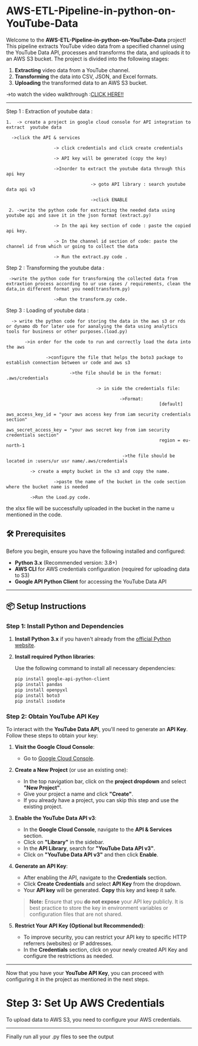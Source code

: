 # AWS-ETL-Pipeline-in-python-on-YouTube-Data

Welcome to the **AWS-ETL-Pipeline-in-python-on-YouTube-Data** project! This pipeline extracts YouTube video data from a specified channel using the YouTube Data API, processes and transforms the data, and uploads it to an AWS S3 bucket. The project is divided into the following stages:

1. **Extracting** video data from a YouTube channel.
2. **Transforming** the data into CSV, JSON, and Excel formats.
3. **Uploading** the transformed data to an AWS S3 bucket.

->to watch the video walkthrough :[CLICK HERE!!](https://youtu.be/uoCJSXlmyIY)

---


Step 1 : Extraction of youtube data :

    1.  -> create a project in google cloud console for API integration to extract  youtube data
    
      ->click the API & services 
      
                      -> click credentials and click create credentials

                      -> API key will be generated (copy the key)
                      
                      ->Inorder to extract the youtube data through this api key
                      
                                    -> goto API library : search youtube data api v3 
                                    
                                    ->click ENABLE
    
     2. ->write the python code for extracting the needed data using youtube api and save it in the json format (extract.py)
     
                      -> In the api key section of code : paste the copied api key.
                      
                      -> In the channel id section of code: paste the channel id from which ur going to collect the data
                      
                      -> Run the extract.py code . 

Step 2 : Transforming the youtube data :

     ->write the python code for transforming the collected data from extraxtion process according to ur use cases / requirements, clean the data,in different format you need(transform.py)
     
                      ->Run the transform.py code.

Step 3 : Loading of youtube data  :

      -> write the python code for storing the data in the aws s3 or rds or dynamo db for later use for aanalying the data using analytics tools for business or other purposes.(load.py)
      
           ->in order for the code to run and correctly load the data into the aws 
           
                   ->configure the file that helps the boto3 package to establish connection between ur code and aws s3
                   
                            ->the file should be in the format: .aws/credentials
                            
                                      -> in side the credentials file:
                                      
                                               ->Format:
                                                              [default]
                                                              aws_access_key_id = "your aws access key from iam security credentials section"
                                                              aws_secret_access_key = "your aws secret key from iam security credentials section"
                                                              region = eu-north-1
                                                              
                                                ->the file should be located in :users/ur usr name/.aws/credentials
                                                
             -> create a empty bucket in the s3 and copy the name.
             
                      ->paste the name of the bucket in the code section where the bucket name is needed
                      
             ->Run the Load.py code.

the xlsx file will be successfully uploaded in the bucket in the name u mentioned in  the code.


## 🛠️ Prerequisites

Before you begin, ensure you have the following installed and configured:

- **Python 3.x** (Recommended version: 3.8+)
- **AWS CLI** for AWS credentials configuration (required for uploading data to S3)
- **Google API Python Client** for accessing the YouTube Data API

---

## 📦 Setup Instructions

### Step 1: Install Python and Dependencies

1. **Install Python 3.x** if you haven't already from the [official Python website](https://www.python.org/downloads/).
   
2. **Install required Python libraries**:
   
   Use the following command to install all necessary dependencies:

   ```bash
   pip install google-api-python-client
   pip install pandas
   pip install openpyxl
   pip install boto3
   pip install isodate

### Step 2: Obtain YouTube API Key

To interact with the **YouTube Data API**, you'll need to generate an **API Key**. Follow these steps to obtain your key:

1. **Visit the Google Cloud Console**:
   - Go to [Google Cloud Console](https://console.cloud.google.com/).

2. **Create a New Project** (or use an existing one):
   - In the top navigation bar, click on the **project dropdown** and select **"New Project"**.
   - Give your project a name and click **"Create"**.
   - If you already have a project, you can skip this step and use the existing project.

3. **Enable the YouTube Data API v3**:
   - In the **Google Cloud Console**, navigate to the **API & Services** section.
   - Click on **"Library"** in the sidebar.
   - In the **API Library**, search for **"YouTube Data API v3"**.
   - Click on **"YouTube Data API v3"** and then click **Enable**.

4. **Generate an API Key**:
   - After enabling the API, navigate to the **Credentials** section.
   - Click **Create Credentials** and select **API Key** from the dropdown.
   - Your **API key** will be generated. **Copy** this key and keep it safe.
   
   > **Note:** Ensure that you **do not expose** your API key publicly. It is best practice to store the key in environment variables or configuration files that are not shared.

5. **Restrict Your API Key (Optional but Recommended)**:
   - To improve security, you can restrict your API key to specific HTTP referrers (websites) or IP addresses.
   - In the **Credentials** section, click on your newly created API Key and configure the restrictions as needed.

---

Now that you have your **YouTube API Key**, you can proceed with configuring it in the project as mentioned in the next steps.

# Step 3: Set Up AWS Credentials

To upload data to AWS S3, you need to configure your AWS credentials. 

---

Finally run all your .py files to see the output



